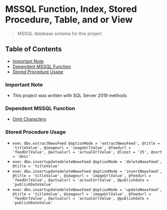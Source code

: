 # MSSQL Function, Index, Stored Procedure, Table, and or View
> MSSQL database schema for this project

## Table of Contents
* [Important Note](#important-note)
* [Dependent MSSQL Function](#dependent-mssql-function)
* [Stored Procedure Usage](#stored-procedure-usage)

### **Important Note**
* This project was written with SQL Server 2019 methods

### Dependent MSSQL Function
* [Omit Characters](https://github.com/Cuates/omitcharactersmssql)

### Stored Procedure Usage
* `exec dbo.extractNewsFeed @optionMode = 'extractNewsFeed', @title = 'titleValue', @imageurl = 'imageUrlValue', @feedurl = 'feedUrlValue', @actualurl = 'actualUrlValue', @limit = '25', @sort = 'desc'`
* `exec dbo.insertupdatedeleteNewsFeed @optionMode = 'deleteNewsFeed', @title = 'titleValue'`
* `exec dbo.insertupdatedeleteNewsFeed @optionMode = 'insertNewsFeed', @title = 'titleValue', @imageurl = 'imageUrlValue', @feedurl = 'feedUrlValue', @actualurl = 'actualUrlValue', @publishdate = 'publishDateValue'`
* `exec dbo.insertupdatedeleteNewsFeed @optionMode = 'updateNewsFeed', @title = 'titleValue', @imageurl = 'imageUrlValue', @feedurl = 'feedUrlValue', @actualurl = 'actualUrlValue', @publishdate = 'publishDateValue'`

